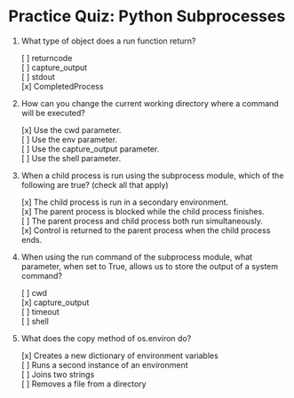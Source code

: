 # Practice Quiz: Python Subprocesses

1. What type of object does a run function return?

    [ ] returncode<br>
    [ ] capture_output<br>
    [ ] stdout<br>
    [x] CompletedProcess

2. How can you change the current working directory where a command will be executed?

    [x] Use the cwd parameter.<br>
    [ ] Use the env parameter.<br>
    [ ] Use the capture_output parameter.<br>
    [ ] Use the shell parameter.

3. When a child process is run using the subprocess module, which of the following are true?
(check all that apply)

    [x] The child process is run in a secondary environment.<br>
    [x] The parent process is blocked while the child process finishes.<br>
    [ ] The parent process and child process both run simultaneously.<br>
    [x] Control is returned to the parent process when the child process ends.<br>

4. When using the run command of the subprocess module, what parameter, when set to True, allows us to store the output of a system command?

    [ ] cwd<br>
    [x] capture_output<br>
    [ ] timeout<br>
    [ ] shell

5. What does the copy method of os.environ do?

    [x] Creates a new dictionary of environment variables<br>
    [ ] Runs a second instance of an environment<br>
    [ ] Joins two strings<br>
    [ ] Removes a file from a directory